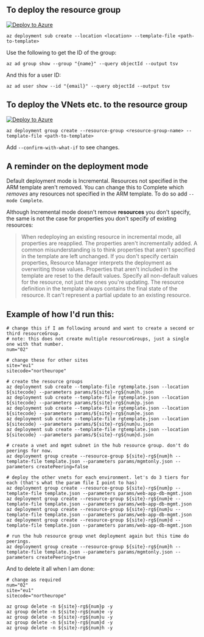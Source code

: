 ## To deploy the resource group
[![Deploy to Azure](https://aka.ms/deploytoazurebutton)](https://portal.azure.com/#create/Microsoft.Template/uri/https%3A%2F%2Fraw.githubusercontent.com%2Frakheshster%2FnTierARM%2Fmain%2Frgtemplate.json)

```
az deployment sub create --location <location> --template-file <path-to-template>
```

Use the following to get the ID of the group:
```
az ad group show --group "{name}" --query objectId --output tsv
```

And this for a user ID:
```
az ad user show --id "{email}" --query objectId --output tsv
```


## To deploy the VNets etc. to the resource group
[![Deploy to Azure](https://aka.ms/deploytoazurebutton)](https://portal.azure.com/#create/Microsoft.Template/uri/https%3A%2F%2Fraw.githubusercontent.com%2Frakheshster%2FnTierARM%2Fmain%2Ftemplate.json)

```
az deployment group create --resource-group <resource-group-name> --template-file <path-to-template>
```

Add `--confirm-with-what-if` to see changes. 

## A reminder on the deployment mode

Default deployment mode is Incremental. Resources not specified in the ARM template aren't removed. You can change this to Complete which *removes* any resources not specified in the ARM template. To do so add `--mode Complete`.

Although Incremental mode doesn't remove **resources** you don't specify, the same is not the case for properties you don't specify of existing resources: 

> When redeploying an existing resource in incremental mode, all properties are reapplied. The properties aren't incrementally added. A common misunderstanding is to think properties that aren't specified in the template are left unchanged. If you don't specify certain properties, Resource Manager interprets the deployment as overwriting those values. Properties that aren't included in the template are reset to the default values. Specify all non-default values for the resource, not just the ones you're updating. The resource definition in the template always contains the final state of the resource. It can't represent a partial update to an existing resource.

## Example of how I'd run this:
```
# change this if I am following around and want to create a second or third resourceGroup. 
# note: this does not create multiple resourceGroups, just a single one with that number. 
num="02"

# change these for other sites
site="eu1"
sitecode="northeurope"

# create the resource groups
az deployment sub create --template-file rgtemplate.json --location ${sitecode} --parameters params/${site}-rg${num}h.json
az deployment sub create --template-file rgtemplate.json --location ${sitecode} --parameters params/${site}-rg${num}p.json
az deployment sub create --template-file rgtemplate.json --location ${sitecode} --parameters params/${site}-rg${num}e.json
az deployment sub create --template-file rgtemplate.json --location ${sitecode} --parameters params/${site}-rg${num}u.json
az deployment sub create --template-file rgtemplate.json --location ${sitecode} --parameters params/${site}-rg${num}d.json

# create a vnet and mgmt subnet in the hub resource group. don't do peerings for now. 
az deployment group create --resource-group ${site}-rg${num}h --template-file template.json --parameters params/mgmtonly.json --parameters createPeering=false

# deploy the other vnets for each environment. let's do 3 tiers for each (that's what the param file I point to has)
az deployment group create --resource-group ${site}-rg${num}p --template-file template.json --parameters params/web-app-db-mgmt.json
az deployment group create --resource-group ${site}-rg${num}e --template-file template.json --parameters params/web-app-db-mgmt.json
az deployment group create --resource-group ${site}-rg${num}u --template-file template.json --parameters params/web-app-db-mgmt.json
az deployment group create --resource-group ${site}-rg${num}d --template-file template.json --parameters params/web-app-db-mgmt.json

# run the hub resource group vnet deployment again but this time do peerings. 
az deployment group create --resource-group ${site}-rg${num}h --template-file template.json --parameters params/mgmtonly.json --parameters createPeering=true
```

And to delete it all when I am done:
```
# change as required
num="02"
site="eu1"
sitecode="northeurope"

az group delete -n ${site}-rg${num}p -y
az group delete -n ${site}-rg${num}e -y
az group delete -n ${site}-rg${num}u -y
az group delete -n ${site}-rg${num}d -y
az group delete -n ${site}-rg${num}h -y
```